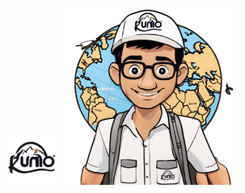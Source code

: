 

<img width = 20% src = https://github.com/reyvnth/rumo/blob/main/static/images/rumo_logo.png>
<img width = 70% src = https://github.com/reyvnth/rumo/blob/main/static/images/rumo_main.png>
